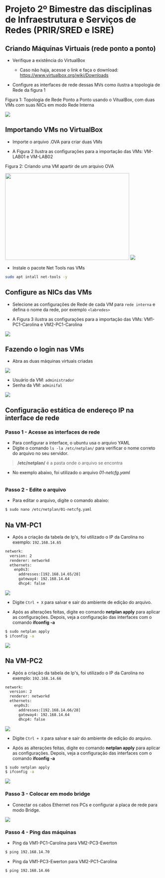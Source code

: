 # Projeto 2º Bimestre das disciplinas de Infraestrutura e Serviços de Redes (PRIR/SRED e ISRE)

## Criando Máquinas Virtuais (rede ponto a ponto)

* Verifique a existência do VirtualBox
  - Caso não haja, acesse o link e faça o download: https://www.virtualbox.org/wiki/Downloads


* Configure as interfaces de rede dessas MVs como ilustra a topologia de Rede da figura 1
<p> Figura 1: Topologia de Rede Ponto a Ponto usando o VitualBox, com duas VMs com suas NICs em modo Rede Interna</center></p>   
   <img src="../Imagens/Captura de tela de 2022-08-09 11-17-18.png"


<br>

## Importando VMs no VirtualBox
  * Importe o arquivo .OVA para criar duas VMs
  
  * A Figura 2 Ilustra as configurações para a importação das VMs: VM-LAB01 e VM-LAB02

<p>Figura 2: Criando uma VM apartir de um arquivo OVA</p>   
<img src="../Imagens/IMG_4941.HEIC" 
		 width="400" height="280" /> 
<img src="../Imagens/Captura de tela de 2022-08-09 10-37-49.png"/>
   </div>
	


* Instale o pacote Net Tools nas VMs
```bash
sudo apt intall net-tools -y
```
## Configure as NICs das VMs

* Selecione as configurações de Rede de cada VM para `rede interna` e defina o nome da rede, por exemplo `<labredes>`

* A Figura 3 ilustra as configurações para a importação das VMs: VM1-PC1-Carolina e VM2-PC1-Carolina 

<img src='../Imagens/Captura de tela de 2022-08-09 11-17-18.png '>
 <br> 

 ## Fazendo o login nas VMs
   * Abra as duas máquinas virtuais criadas 
   <img src='../Imagens/Captura de tela de 2022-08-09 10-45-55.png'>

   * Usuário da VM: `administrador`
   * Senha da VM: `adminifal` 
   <img src='../Imagens/Captura de tela de 2022-08-09 10-47-41.png'>

## Configuração estática de endereço IP na interface de rede
  ### Passo 1 - Acesse as interfaces de rede
  * Para configurar a interface, o ubuntu usa o arquivo YAML
  * Digite o comando `ls -la /etc/netplan/` para verificar o nome correto do arquivo no seu servidor.
   > __/etc/netplan/__ é a pasta onde o arquivo se encontra
  * No exemplo abaixo, foi utilizado o arquivo *01-netcfg.yaml*
  <img scr='../Imagens/Capture de tela de 2022-08-09 10-49-23.png'> 
  

### Passo 2 - Edite o arquivo 
  * Para editar o arquivo, digite o comando abaixo:
  ```bash
  $ sudo nano /etc/netplan/01-netcfg.yaml
  ```

## Na VM-PC1
  * Após a criação da tabela de Ip's, foi utilizado o IP da Carolina no exemplo: `192.168.14.65`
  ```bash
  network:
    version: 2
    renderer: networkd
    ethernets:
      enp0s3:
        addresses:[192.168.14.65/28]
        gateway4: 192.168.14.64
        dhcp4: false
  ```
  <img src='../Imagens/Captura de tela de 2022-08-09 10-59-30.png'> <br>
  
  * Digite `Ctrl + X` para salvar e sair do ambiente de edição do arquivo.
  
  * Após as alterações feitas, digite eo comando **netplan apply** para aplicar as configurações. Depois, veja a configuração das interfaces com o comando **ifconfig -a**

  ```bash
  $ sudo netplan apply
  $ ifconfig -a 
  ```
  <img src='../Imagens/Captura de tela de 2022-08-09 11-11-56.png'>

  ## Na VM-PC2
  * Após a criação da tabela de Ip's, foi utilizado o IP da Carolina no exemplo: `192.168.14.66`
  ```bash
  network:
    version: 2
    renderer: networkd
    ethernets:
      enp0s3:
        addresses:[192.168.14.66/28]
        gateway4: 192.168.14.64
        dhcp4: false
  ```
  <img src='../Imagens/Captura de tela de editado.png'> 
  
  * Digite `Ctrl + X` para salvar e sair do ambiente de edição do arquivo.
  
  * Após as alterações feitas, digite eo comando **netplan apply** para aplicar as configurações. Depois, veja a configuração das interfaces com o comando **ifconfig -a**

  ```bash
  $ sudo netplan apply
  $ ifconfig -a 
  ```
  
  <img src='../Imagens/Captura de tela editado.png'>
  
  ### Passo 3 - Colocar em modo bridge
   * Conectar os cabos Ethernet nos PCs e configurar a placa de rede para modo Bridge.
   
   <img src='../Imagens/placa modo bridge.png'>
   
  ### Passo 4 - Ping das máquinas
  * Ping da VM1-PC1-Carolina para VM2-PC3-Ewerton
 
 
  ```bash
  $ ping 192.168.14.70
  ```
  
  * Ping da VM1-PC3-Ewerton para VM2-PC1-Carolina
  
  ```bash
  $ ping 192.168.14.66
  ```
  
   
